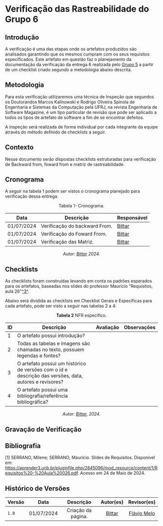 # Verificação das Rastreabilidade do Grupo 6

## Introdução

A verificação é uma das etapas onde os artefatos produzidos são analisados garantindo que os mesmos cumpram com os seus requisitos especificados. Este artefato em questão faz o planejamento da documentação da verificação da entrega 6 realizada pelo [Grupo 5](https://requisitos-de-software.github.io/2024.1-Sinesp_Cidadao/P%C3%B3s-Rastreabilidade/backward/) a partir de um checklist criado segundo a metodologia abaixo descrita.


## Metodologia

Para esta verificação utilizaremos uma técnica de Inspeção que segundos os Doutorandos Marcos Kalinowski e Rodrigo Oliveira Spínola de Engenharia e Sistemas da Computação pela UFRJ, na revista Engenharia de Software Magazine, é um tipo particular de revisão que pode ser aplicado a todos os tipos de artefato de software a fim de se encontrar defeitos.

A inspeção será realizada de forma individual por cada integrante da equipe através do método definido de checklists a seguir.


## Contexto

Nesse documento serão dispostas checklists estruturadas para verificação de Backward from, foward from e matriz de rastreabilidade.

## Cronograma

A seguir na tabela 1 podem ser vistos o cronograma planejado para verificação dessa entrega:

<center>

Tabela 1- Cronograma.

| Data       | Descrição                                  | Responsável                                      |
| ---------- | ------------------------------------------ | ------------------------------------------------ |
| 01/07/2024 | Verificação do backward From.                        | [Bittar](https://github.com/Bittarx)  |
| 01/07/2024 | Verificação do Foward From.                    | [Bittar](https://github.com/Bittarx)  |
| 01/07/2024 | Verificação das Matriz.      | [Bittar](https://github.com/Bittarx)  |

_Autor: [Bittar](https://github.com/Bittarx) 2024._

</center>

## Checklists

As checklists foram construídas levando em conta os padrões esperados para os artefatos, baseadas nos slides do professor Maurício "Requisitos, aula 26"<a id="BACK1" href="#BACKref">^3^</a>.

Abaixo será dividida as checklists em Checklist Gerais e Específicas para cada artefato, pode ser visto a seguir nas tabelas 2 a 4:


<font><p style="text-align: center">**Tabela 2**  NFR especifico.</p></font>

<center>

| ID  | Descrição                                                                                              | Avaliação | Observações |
| --- | ------------------------------------------------------------------------------------------------------ | --------- | ----------- |
| 1   | O artefato possui introdução?|||
| 2   | Todas as tabelas e imagens são chamadas no texto, possuem legendas e fontes?|||
| 3   | O artefato possui um histórico de versões com o id e descrição das versões, data, autores e revisores? |||
| 4   | O artefato possui uma bibliografia/referência bibliográfica?|||
_Autor: [Bittar](https://github.com/Bittarx), 2024._

</center>

## Gravação de Verificação

## Bibliografia

[1] SERRANO, Milene; SERRANO, Maurício. Slides de Requisitos. Disponível em: <https://aprender3.unb.br/pluginfile.php/2845096/mod_resource/content/1/Requisitos%20-%20Aula%20026.pdf>. Acesso em 24 de Maio de 2024.


## Histórico de Versões

| Versão | Data| Descrição| Autor(es)| Revisor(es)|
| ------ | :-: | :------: | :------: | :--------: |
| `1.0`  | 01/07/2024 | Criação da página.| [Bittar](https://github.com/Bittarx)| [Flávio Melo](https://github.com/flavioovatsug) |
